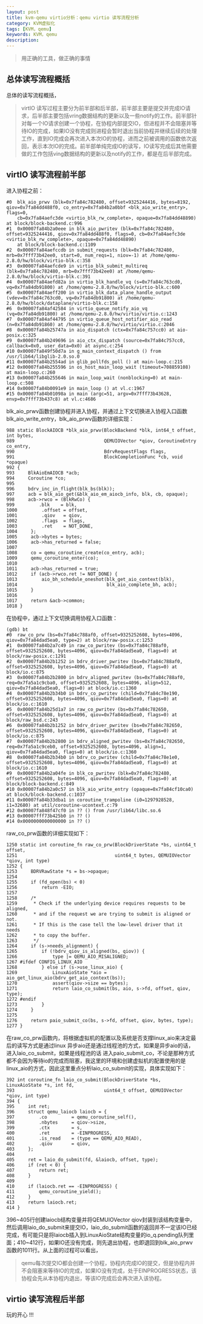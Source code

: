 ```yaml
---
layout: post
title: kvm-qemu virtio分析：qemu virtio 读写流程分析
category: KVM虚拟化
tags: [KVM，qemu]
keywords: KVM，qemu
description: 
---
```


> 用正确的工具，做正确的事情

## 总体读写流程概括

总体的读写流程概括，

> virtIO 读写过程主要分为前半部和后半部，前半部主要是提交并完成IO请求，后半部主要包括vring数据结构的更新以及一些notify的工作。前半部针对每一个IO请求创建一个协程，在协程内部提交IO，但进程并不会阻塞并等待IO的完成，如果IO没有完成则进程会暂时退出当前协程并继续后续的处理工作，直到IO完成会再次进入本次IO的协程，进而之前被调用的函数依次返回，表示本次IO的完成。前半部单纯完成IO的读写，IO读写完成后其他需要做的工作包括ving数据结构的更新以及notify的工作，都是在后半部完成。

## virtIO 读写流程前半部

进入协程之前：

	#0  blk_aio_prwv (blk=0x7fa84c782480, offset=9325244416, bytes=8192, qiov=0x7fa84dd488f0, co_entry=0x7fa84b2a0bbf <blk_aio_write_entry>, flags=0, 
    	cb=0x7fa84aefc3de <virtio_blk_rw_complete>, opaque=0x7fa84dd48890) at block/block-backend.c:996
	#1  0x00007fa84b2a0eee in blk_aio_pwritev (blk=0x7fa84c782480, offset=9325244416, qiov=0x7fa84dd488f0, flags=0, cb=0x7fa84aefc3de <virtio_blk_rw_complete>, opaque=0x7fa84dd48890)
    	at block/block-backend.c:1109
	#2  0x00007fa84aefccdb in submit_requests (blk=0x7fa84c782480, mrb=0x7fff73b42ee0, start=0, num_reqs=1, niov=-1) at /home/qemu-2.8.0/hw/block/virtio-blk.c:358
	#3  0x00007fa84aefcde9 in virtio_blk_submit_multireq (blk=0x7fa84c782480, mrb=0x7fff73b42ee0) at /home/qemu-2.8.0/hw/block/virtio-blk.c:391
	#4  0x00007fa84aefd82a in virtio_blk_handle_vq (s=0x7fa84c763cd0, vq=0x7fa84db91800) at /home/qemu-2.8.0/hw/block/virtio-blk.c:600
	#5  0x00007fa84aeff200 in virtio_blk_data_plane_handle_output (vdev=0x7fa84c763cd0, vq=0x7fa84db91800) at /home/qemu-2.8.0/hw/block/dataplane/virtio-blk.c:158
	#6  0x00007fa84af42584 in virtio_queue_notify_aio_vq (vq=0x7fa84db91800) at /home/qemu-2.8.0/hw/virtio/virtio.c:1243
	#7  0x00007fa84af44795 in virtio_queue_host_notifier_aio_read (n=0x7fa84db91860) at /home/qemu-2.8.0/hw/virtio/virtio.c:2046
	#8  0x00007fa84b25747a in aio_dispatch (ctx=0x7fa84c757cc0) at aio-posix.c:325
	#9  0x00007fa84b249696 in aio_ctx_dispatch (source=0x7fa84c757cc0, callback=0x0, user_data=0x0) at async.c:254
	#10 0x00007fa849f50d7a in g_main_context_dispatch () from /usr/lib64/libglib-2.0.so.0
	#11 0x00007fa84b2554ad in glib_pollfds_poll () at main-loop.c:215
	#12 0x00007fa84b255596 in os_host_main_loop_wait (timeout=708859108) at main-loop.c:260
	#13 0x00007fa84b255646 in main_loop_wait (nonblocking=0) at main-loop.c:508
	#14 0x00007fa84b0091e9 in main_loop () at vl.c:1967
	#15 0x00007fa84b01098a in main (argc=51, argv=0x7fff73b43628, envp=0x7fff73b437c8) at vl.c:4686

blk\_aio\_prwv函数创建协程并进入协程，并通过上下文切换进入协程入口函数blk\_aio\_write\_entry，blk\_aio\_prwv函数的详细实现：

	988 static BlockAIOCB *blk_aio_prwv(BlockBackend *blk, int64_t offset, int bytes,
	989                                 QEMUIOVector *qiov, CoroutineEntry co_entry,
	990                                 BdrvRequestFlags flags,
	991                                 BlockCompletionFunc *cb, void *opaque)
	992 {
	993     BlkAioEmAIOCB *acb;
	994     Coroutine *co;
	995 
	996     bdrv_inc_in_flight(blk_bs(blk));
	997     acb = blk_aio_get(&blk_aio_em_aiocb_info, blk, cb, opaque);
	998     acb->rwco = (BlkRwCo) {
	999         .blk    = blk,
	1000         .offset = offset,
	1001         .qiov   = qiov,
	1002         .flags  = flags,
	1003         .ret    = NOT_DONE,
	1004     };
	1005     acb->bytes = bytes;
	1006     acb->has_returned = false;
	1007 
	1008     co = qemu_coroutine_create(co_entry, acb);
	1009     qemu_coroutine_enter(co);
	1010 
	1011     acb->has_returned = true;
	1012     if (acb->rwco.ret != NOT_DONE) {
	1013         aio_bh_schedule_oneshot(blk_get_aio_context(blk),
	1014                                 blk_aio_complete_bh, acb);
	1015     }
	1016 
	1017     return &acb->common;
	1018 }

在协程中，通过上下文切换调用协程入口函数：
	
	(gdb) bt
	#0  raw_co_prw (bs=0x7fa84c788af0, offset=9325252608, bytes=4096, qiov=0x7fa84dad5ea0, type=2) at block/raw-posix.c:1253
	#1  0x00007fa84b2a7c49 in raw_co_pwritev (bs=0x7fa84c788af0, offset=9325252608, bytes=4096, qiov=0x7fa84dad5ea0, flags=0) at block/raw-posix.c:1291
	#2  0x00007fa84b2b1252 in bdrv_driver_pwritev (bs=0x7fa84c788af0, offset=9325252608, bytes=4096, qiov=0x7fa84dad5ea0, flags=0) at block/io.c:875
	#3  0x00007fa84b2b2800 in bdrv_aligned_pwritev (bs=0x7fa84c788af0, req=0x7fa5a1c9cba0, offset=9325252608, bytes=4096, align=512, qiov=0x7fa84dad5ea0, flags=0) at block/io.c:1360
	#4  0x00007fa84b2b34b0 in bdrv_co_pwritev (child=0x7fa84c78e190, offset=9325252608, bytes=4096, qiov=0x7fa84dad5ea0, flags=0) at block/io.c:1610
	#5  0x00007fa84b25d1a7 in raw_co_pwritev (bs=0x7fa84c782650, offset=9325252608, bytes=4096, qiov=0x7fa84dad5ea0, flags=0) at block/raw_bsd.c:243
	#6  0x00007fa84b2b1252 in bdrv_driver_pwritev (bs=0x7fa84c782650, offset=9325252608, bytes=4096, qiov=0x7fa84dad5ea0, flags=0) at block/io.c:875
	#7  0x00007fa84b2b2800 in bdrv_aligned_pwritev (bs=0x7fa84c782650, req=0x7fa5a1c9ceb0, offset=9325252608, bytes=4096, align=1, qiov=0x7fa84dad5ea0, flags=0) at block/io.c:1360
	#8  0x00007fa84b2b34b0 in bdrv_co_pwritev (child=0x7fa84c78e1e0, offset=9325252608, bytes=4096, qiov=0x7fa84dad5ea0, flags=0) at block/io.c:1610
	#9  0x00007fa84b2a04fe in blk_co_pwritev (blk=0x7fa84c782480, offset=9325252608, bytes=4096, qiov=0x7fa84dad5ea0, flags=0) at block/block-backend.c:849
	#10 0x00007fa84b2a0c57 in blk_aio_write_entry (opaque=0x7fa84cf10ca0) at block/block-backend.c:1037
	#11 0x00007fa84b33dba1 in coroutine_trampoline (i0=1297928528, i1=32680) at util/coroutine-ucontext.c:79
	#12 0x00007fa848f47cf0 in ?? () from /usr/lib64/libc.so.6
	#13 0x00007fff73b425b0 in ?? ()
	#14 0x0000000000000000 in ?? ()

raw\_co\_prw函数的详细实现如下：

	1250 static int coroutine_fn raw_co_prw(BlockDriverState *bs, uint64_t offset,
	1251                                    uint64_t bytes, QEMUIOVector *qiov, int type)
	1252 {
	1253     BDRVRawState *s = bs->opaque;
	1254 
	1255     if (fd_open(bs) < 0)
	1256         return -EIO;
	1257 
	1258     /*
	1259      * Check if the underlying device requires requests to be aligned,
	1260      * and if the request we are trying to submit is aligned or not.
	1261      * If this is the case tell the low-level driver that it needs
	1262      * to copy the buffer.
	1263      */
	1264     if (s->needs_alignment) {
	1265         if (!bdrv_qiov_is_aligned(bs, qiov)) {
	1266             type |= QEMU_AIO_MISALIGNED;
	1267 #ifdef CONFIG_LINUX_AIO
	1268         } else if (s->use_linux_aio) {
	1269             LinuxAioState *aio = aio_get_linux_aio(bdrv_get_aio_context(bs));
	1270             assert(qiov->size == bytes);
	1271             return laio_co_submit(bs, aio, s->fd, offset, qiov, type);
	1272 #endif
	1273         }
	1274     }
	1275 
	1276     return paio_submit_co(bs, s->fd, offset, qiov, bytes, type);
	1277 }

在raw\_co\_prw函数内，将根据虚拟机的配置以及系统是否支撑linux\_aio来决定最后的读写方式是通过linux 异步aio还是通过线程池的方式，如果是异步aio的话，进入laio\_co\_submit，如果是线程池的话 进入paio\_submit\_co，不论是那种方式都不会因为等待io的完成而阻塞，我这里的环境和创建虚拟机的配置使用的是linux\_aio的方式，因此这里重点分析laio\_co\_submit的实现，具体实现如下：

	392 int coroutine_fn laio_co_submit(BlockDriverState *bs, LinuxAioState *s, int fd,
	393                                 uint64_t offset, QEMUIOVector *qiov, int type)
	394 {
	395     int ret;
	396     struct qemu_laiocb laiocb = {
	397         .co         = qemu_coroutine_self(),
	398         .nbytes     = qiov->size,
	399         .ctx        = s,
	400         .ret        = -EINPROGRESS,
	401         .is_read    = (type == QEMU_AIO_READ),
	402         .qiov       = qiov,
	403     };
	404 
	405     ret = laio_do_submit(fd, &laiocb, offset, type);
	406     if (ret < 0) {
	407         return ret;
	408     }
	409 
	410     if (laiocb.ret == -EINPROGRESS) {
	411         qemu_coroutine_yield();
	412     }
	413     return laiocb.ret;
	414 }

396~405行创建laiocb结构变量并将QEMUIOVector qiov封装到该结构变量中，然后调用laio\_do\_submit来提交IO，laio\_do\_submit函数的返回并不一定该IO已经完成，有可能只是将laiocb插入到LinuxAioState结构变量的io\_q.pending队列里面；410~412行，如果IO还没有完成，则先退出协程，也即退回到blk\_aio\_prwv函数的1011行。从上面的过程可以看出，

> qemu每次提交IO都会创建一个协程，协程内完成IO的提交，但是协程内并不会阻塞来等待IO的完成，如果IO没有完成，处于EINPROGRESS状态，该协程会先从本协程内退出，等该IO完成后会再次进入该协程。




## virtio 读写流程后半部



	



玩的开心 !!!
